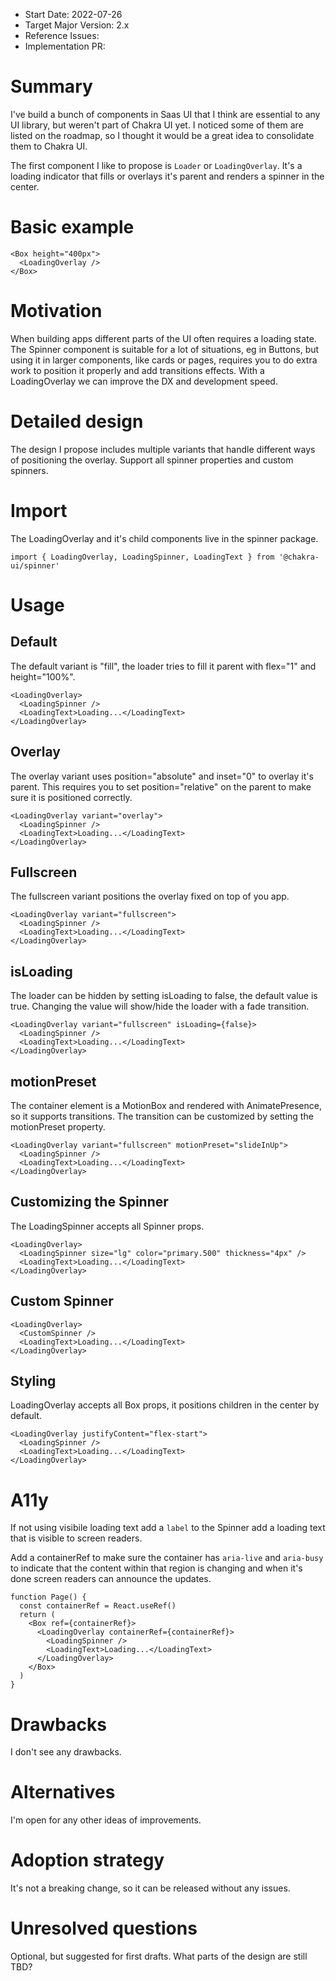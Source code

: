 - Start Date: 2022-07-26
- Target Major Version: 2.x
- Reference Issues: 
- Implementation PR: 

# Summary

I've build a bunch of components in Saas UI that I think are essential to any UI library, but weren't part of Chakra UI yet.
I noticed some of them are listed on the roadmap, so I thought it would be a great idea to consolidate them to Chakra UI.

The first component I like to propose is `Loader` or `LoadingOverlay`.
It's a loading indicator that fills or overlays it's parent and renders a spinner in the center.

# Basic example

```tsx
<Box height="400px">
  <LoadingOverlay />
</Box>
```

# Motivation

When building apps different parts of the UI often requires a loading state.
The Spinner component is suitable for a lot of situations, eg in Buttons, but using it in larger components,
like cards or pages, requires you to do extra work to position it properly and add transitions effects.
With a LoadingOverlay we can improve the DX and development speed.

# Detailed design

The design I propose includes multiple variants that handle different ways of positioning the overlay.
Support all spinner properties and custom spinners.

# Import

The LoadingOverlay and it's child components live in the spinner package.

```
import { LoadingOverlay, LoadingSpinner, LoadingText } from '@chakra-ui/spinner'
```

# Usage

## Default

The default variant is "fill", the loader tries to fill it parent with flex="1" and height="100%".

```tsx
<LoadingOverlay>
  <LoadingSpinner />
  <LoadingText>Loading...</LoadingText>
</LoadingOverlay>
```

## Overlay

The overlay variant uses position="absolute" and inset="0" to overlay it's parent.
This requires you to set position="relative" on the parent to make sure it is positioned correctly.

```tsx
<LoadingOverlay variant="overlay">
  <LoadingSpinner />
  <LoadingText>Loading...</LoadingText>
</LoadingOverlay>
```

## Fullscreen

The fullscreen variant positions the overlay fixed on top of you app.

```tsx
<LoadingOverlay variant="fullscreen">
  <LoadingSpinner />
  <LoadingText>Loading...</LoadingText>
</LoadingOverlay>
```

## isLoading

The loader can be hidden by setting isLoading to false, the default value is true. 
Changing the value will show/hide the loader with a fade transition.

```tsx
<LoadingOverlay variant="fullscreen" isLoading={false}>
  <LoadingSpinner />
  <LoadingText>Loading...</LoadingText>
</LoadingOverlay>
```

## motionPreset

The container element is a MotionBox and rendered with AnimatePresence, so it supports transitions.
The transition can be customized by setting the motionPreset property.

```tsx
<LoadingOverlay variant="fullscreen" motionPreset="slideInUp">
  <LoadingSpinner />
  <LoadingText>Loading...</LoadingText>
</LoadingOverlay>
```

## Customizing the Spinner

The LoadingSpinner accepts all Spinner props.

```tsx
<LoadingOverlay>
  <LoadingSpinner size="lg" color="primary.500" thickness="4px" />
  <LoadingText>Loading...</LoadingText>
</LoadingOverlay>
```

## Custom Spinner

```tsx
<LoadingOverlay>
  <CustomSpinner />
  <LoadingText>Loading...</LoadingText>
</LoadingOverlay>
```

## Styling

LoadingOverlay accepts all Box props, it positions children in the center by default.

```tsx
<LoadingOverlay justifyContent="flex-start">
  <LoadingSpinner />
  <LoadingText>Loading...</LoadingText>
</LoadingOverlay>
```

# A11y

If not using visibile loading text add a `label` to the Spinner add a loading text that is visible to screen readers.

Add a containerRef to make sure the container has `aria-live` and `aria-busy` to indicate that the content within that region is changing and when it's done screen readers can announce the updates.

```tsx
function Page() {
  const containerRef = React.useRef()
  return (
    <Box ref={containerRef}>
      <LoadingOverlay containerRef={containerRef}>
        <LoadingSpinner />
        <LoadingText>Loading...</LoadingText>
      </LoadingOverlay>
    </Box>
  )
}
```

# Drawbacks

I don't see any drawbacks.

# Alternatives

I'm open for any other ideas of improvements.

# Adoption strategy

It's not a breaking change, so it can be released without any issues.

# Unresolved questions

Optional, but suggested for first drafts. What parts of the design are still
TBD?
